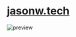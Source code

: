 # <a href="https://jasonw.tech"> jasonw.tech </a>

![preview](https://github.com/WesleyyC/wesleyyc.github.io/raw/master/img/preview.png)
